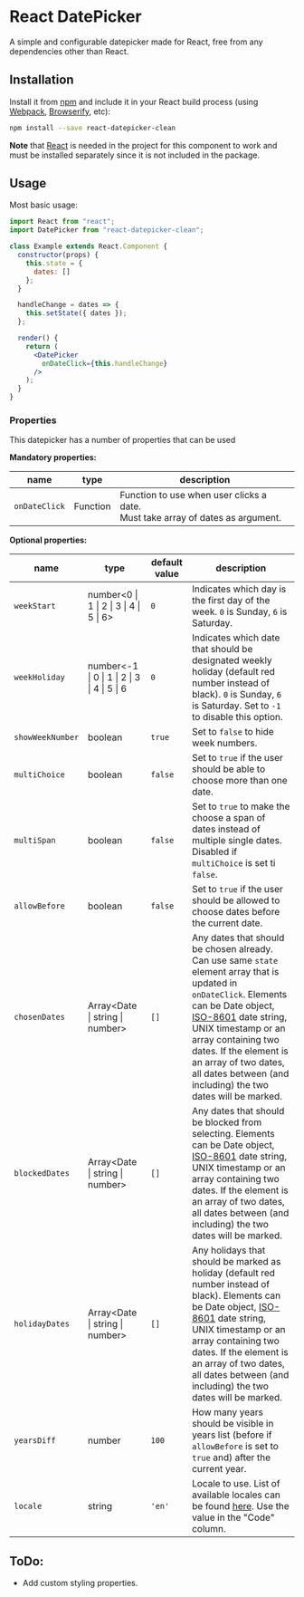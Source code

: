 # React DatePicker

A simple and configurable datepicker made for React, free from any dependencies other than React.

## Installation

Install it from [npm](https://github.com/npm/cli) and include it in your React build process (using [Webpack](https://webpack.js.org/), [Browserify](http://browserify.org/), etc):
```sh
npm install --save react-datepicker-clean
```
**Note** that [React](https://reactjs.org/) is needed in the project for this component to work and must be installed separately since it is not included in the package.

## Usage

Most basic usage:
```jsx
import React from "react";
import DatePicker from "react-datepicker-clean";

class Example extends React.Component {
  constructor(props) {
    this.state = {
      dates: []
    };
  }

  handleChange = dates => {
    this.setState({ dates });
  };

  render() {
    return (
      <DatePicker
        onDateClick={this.handleChange}
      />
    );
  }
}
```

### Properties

This datepicker has a number of properties that can be used

**Mandatory properties:**

name | type | description 
--- | --- | ---
`onDateClick` | Function | Function to use when user clicks a date. <br>Must take array of dates as argument.

**Optional properties:**

name | type | default value | description 
--- | --- | --- | ---
`weekStart` | number<0 \| 1 \| 2 \| 3 \| 4 \| 5 \| 6> | `0` | Indicates which day is the first day of the week. `0` is Sunday, `6` is Saturday.
`weekHoliday` | number<-1 \| 0 \| 1 \| 2 \| 3 \| 4 \| 5 \| 6 | `0` | Indicates which date that should be designated weekly holiday (default red number instead of black). `0` is Sunday, `6` is Saturday. Set to `-1` to disable this option.
`showWeekNumber` | boolean | `true` | Set to `false` to hide week numbers.
`multiChoice` | boolean | `false` | Set to `true` if the user should be able to choose more than one date.
`multiSpan` | boolean | `false` | Set to `true` to make the choose a span of dates instead of multiple single dates. Disabled if `multiChoice` is set ti `false`.
`allowBefore` | boolean | `false` | Set to `true` if the user should be allowed to choose dates before the current date.
`chosenDates` | Array<Date \| string \| number> | `[]` | Any dates that should be chosen already. Can use same `state` element array that is updated in `onDateClick`. Elements can be Date object, [ISO-8601](https://en.wikipedia.org/wiki/ISO_8601) date string, UNIX timestamp or an array containing two dates. If the element is an array of two dates, all dates between (and including) the two dates will be marked.
`blockedDates` | Array<Date \| string \| number> | `[]` | Any dates that should be blocked from selecting. Elements can be Date object, [ISO-8601](https://en.wikipedia.org/wiki/ISO_8601) date string, UNIX timestamp or an array containing two dates. If the element is an array of two dates, all dates between (and including) the two dates will be marked.
`holidayDates` | Array<Date \| string \| number> | `[]` | Any holidays that should be marked as holiday (default red number instead of black). Elements can be Date object, [ISO-8601](https://en.wikipedia.org/wiki/ISO_8601) date string, UNIX timestamp or an array containing two dates. If the element is an array of two dates, all dates between (and including) the two dates will be marked.
`yearsDiff` | number | `100` | How many years should be visible in years list (before if `allowBefore` is set to `true` and) after the current year.
`locale` | string | `'en'` | Locale to use. List of available locales can be found [here](https://github.com/blueprint1985/react-datepicker-clean/blob/master/docs/locales.md). Use the value in the "Code" column.
## ToDo:

* Add custom styling properties.